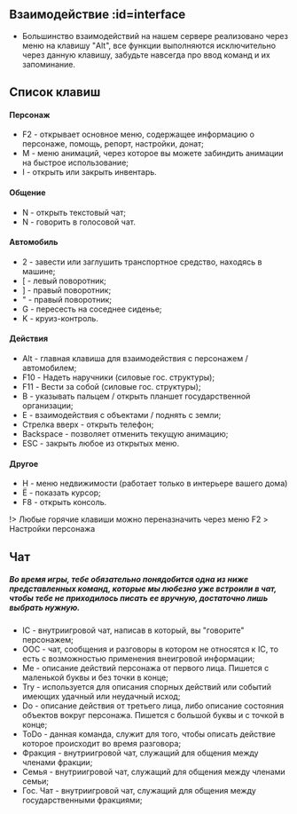 ## Взаимодействие :id=interface

- Большинство взаимодействий на нашем сервере реализовано через меню на клавишу "Alt", все функции выполняются исключительно через данную клавишу, забудьте навсегда про ввод команд и их запоминание.

## Список клавиш

#### Персонаж
- F2 - открывает основное меню, содержащее информацию о персонаже, помощь, репорт, настройки, донат;
- M - меню анимаций, через которое вы можете забиндить анимации на быстрое использование;
- I - открыть или закрыть инвентарь.

#### Общение 

- N - открыть текстовый чат;
- N - говорить в голосовой чат.

#### Автомобиль 

- 2 - завести или заглушить транспортное средство, находясь в машине;
- [ - левый поворотник;
- ] - правый поворотник;
- " - правый поворотник;
- G - пересесть на соседнее сиденье;
- K - круиз-контроль.

#### Действия

- Alt - главная клавиша для взаимодействия с персонажем / автомобилем;
- F10 - Надеть наручники (силовые гос. структуры);
- F11 - Вести за собой (силовые гос. структуры);
- B - указывать пальцем / открыть планшет государственной организации;
- Е - взаимодействия с объектами / поднять с земли;
- Стрелка вверх - открыть телефон;
- Backspace - позволяет отменить текущую анимацию;
- ESC - закрыть любое из открытых меню.

#### Другое

- H - меню недвижимости (работает только в интерьере вашего дома)
- Ё - показать курсор;
- F8 - открыть консоль.

!> Любые горячие клавиши можно переназначить через меню F2 > Настройки персонажа

## Чат

##### Во время игры, тебе обязательно понядобится одна из ниже представленных команд, которые мы любезно уже встроили в чат, чтобы тебе не приходилось писать ее вручную, достаточно лишь выбрать нужную.

- IC - внутриигровой чат, написав в который, вы "говорите" персонажем;
- OOC - чат, сообщения и разговоры в котором не относятся к IC, то есть с возможностью применения внеигровой информации;
- Me - описание действий персонажа от первого лица. Пишется с маленькой буквы и без точки в конце;
- Try - используется для описания спорных действий или событий имеющих удачный или неудачный исход;
- Do - описание действия от третьего лица, либо описание состояния объектов вокруг персонажа. Пишется с большой буквы и с точкой в конце;
- ToDo -  данная команда, служит для того, чтобы описать действие которое происходит во время разговора;
- Фракция - внутриигровой чат, служащий для общения между членами фракции;
- Семья - внутриигровой чат, служащий для общения между членами семьи;
- Гос. Чат - внутриигровой чат, служащий для общения между государственными фракциями;
